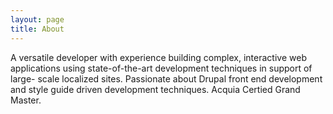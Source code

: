 ```yaml
---
layout: page
title: About
---
```


<p class="message">
  A versatile developer with experience building complex, interactive web applications using state-of-the-art development techniques in support of large- scale localized sites. Passionate about Drupal front end development and style guide driven development techniques. Acquia Certied Grand Master.
</p>

